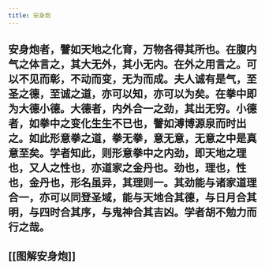 ```yaml
---
title: 安身炮
---
```


## 安身炮者，譬如天地之化育，万物各得其所也。在腹内气之体言之，其大无外，其小无内。在外之用言之。可以不见而彰，不动而变，无为而成。夫人诚有是气，至圣之德，至诚之道，亦可以知，亦可以为矣。在拳中即为大德小德。大德者，内外合一之劲，其出无穷。小德者，如拳中之变化生生不已也，譬如溥博源泉而时出之。如此形意拳之道，拳无拳，意无意，无意之中是真意至矣。学者知此，则形意拳中之内劲，即天地之理也，又人之性也，亦道家之金丹也。劲也，理也，性也，金丹也，形名虽异，其理则一。其劲能与诸家道理合一，亦可以同登圣域，能与天地合其德，与日月合其明，与四时合其序，与鬼神合其吉凶。学者胡不勉力而行之哉。

## [[图解安身炮]]
##
